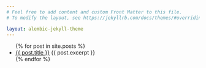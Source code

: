 ```yaml
---
# Feel free to add content and custom Front Matter to this file.
# To modify the layout, see https://jekyllrb.com/docs/themes/#overriding-theme-defaults

layout: alembic-jekyll-theme
---
```

<ul>
  {% for post in site.posts %}
    <li>
      <a href="{{ post.url }}">{{ post.title }}</a>
      {{ post.excerpt }}
    </li>
  {% endfor %}
</ul>
